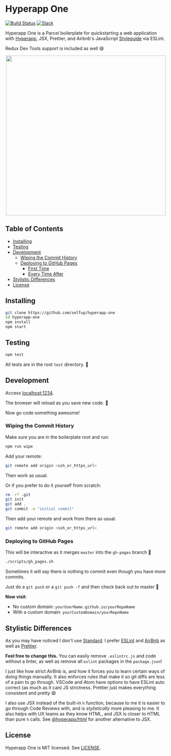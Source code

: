 # Hyperapp One

[![Build Status](https://travis-ci.org/selfup/hyperapp-one.svg?branch=master)](https://travis-ci.org/selfup/hyperapp-one) [![Slack](https://hyperappjs.herokuapp.com/badge.svg)](https://hyperappjs.herokuapp.com 'Join us')

Hyperapp One is a Parcel boilerplate for quickstarting a web application with [Hyperapp](https://github.com/hyperapp/hyperapp), JSX, Prettier, and Airbnb's JavaScript [Styleguide](https://github.com/airbnb/javascript) via ESLint.

Redux Dev Tools support is included as well :smile:

<div align=center>
  <a href=http://selfup.github.io/hyperapp-one>
    <img width=500 src=https://user-images.githubusercontent.com/56996/35205568-92ab325a-ff79-11e7-8978-81f0866c53af.gif />
  </a>
</div>

<h2>Table of Contents</h2>

<!-- TOC -->

- [Installing](#installing)
- [Testing](#testing)
- [Development](#development)
  - [Wiping the Commit History](#wiping-the-commit-history)
  - [Deploying to GitHub Pages](#deploying-to-github-pages)
    - [First Time](#first-time)
    - [Every Time After](#every-time-after)
- [Stylistic Differences](#stylistic-differences)
- [License](#license)

<!-- /TOC -->

## Installing

```bash
git clone https://github.com/selfup/hyperapp-one
cd hyperapp-one
npm install
npm start
```

## Testing

```bash
npm test
```

All tests are in the root `test` directory. :tada:

## Development

Access [localhost:1234](http://localhost:1234).

The browser will reload as you save new code. 🚀

Now go code something awesome!

### Wiping the Commit History

Make sure you are in the boilerplate root and run:

```bash
npm run wipe
```

Add your remote:

```bash
git remote add origin <ssh_or_https_url>
```

Then work as usual.

Or if you prefer to do it yourself from scratch:

```bash
rm -rf .git
git init
git add .
git commit -m "initial commit"
```

Then add your remote and work from there as usual.

```bash
git remote add origin <ssh_or_https_url>
```

### Deploying to GitHub Pages

This will be interactive as it merges `master` into the `gh-pages` branch :pray:

```bash
./scripts/gh_pages.sh
```

Sometimes it will say there is nothing to commit even though you have more commits.

Just do a `git push` or a `git push -f` and then check back out to master :pray:

**Now visit**:

- No custom domain: `yourUserName.github.io/yourRepoName`
- With a custom domain: `yourCustomDomain/yourRepoName`

## Stylistic Differences

As you may have noticed I don't use [Standard](https://github.com/standard/standard). I prefer [ESLint](https://github.com/eslint/eslint) and [AirBnb](https://github.com/airbnb/javascript) as well as [Prettier](https://prettier.io/).

**Feel free to change this.** You can easily remove `.eslintrc.js` and code without a linter, as well as remove all `eslint` packages in the `package.json`!

I just like how strict AirBnb is, and how it forces you to learn certain ways of doing things manually. It also enforces rules that make it so git diffs are less of a pain to go through. VSCode and Atom have options to have ESLint auto correct (as much as it can) JS strictness. Prettier just makes everything consistent and pretty :smile:

I also use JSX instead of the built-in `h` function, because to me it is easier to go through Code Reviews with, and is _stylistically_ more pleasing to me. It also helps with UX teams as they know HTML, and JSX is closer to HTML than pure `h` calls. See [@hyperapp/html](https://github.com/hyperapp/html) for another alternative to JSX.

## License

Hyperapp One is MIT licensed. See [LICENSE](LICENSE).
